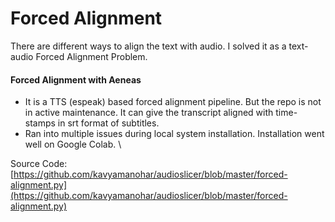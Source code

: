 # Forced Alignment

There are different ways to align the text with audio. I solved it as a text-audio Forced Alignment Problem. &#x20;

#### Forced Alignment with Aeneas

* It is a TTS (espeak) based forced alignment pipeline. But the repo is not in active maintenance. It can give the transcript aligned with time-stamps in srt format of subtitles.
* Ran into multiple issues during local system installation. Installation went well on Google Colab. \


Source Code: [https://github.com/kavyamanohar/audioslicer/blob/master/forced-alignment.py](https://github.com/kavyamanohar/audioslicer/blob/master/forced-alignment.py)

